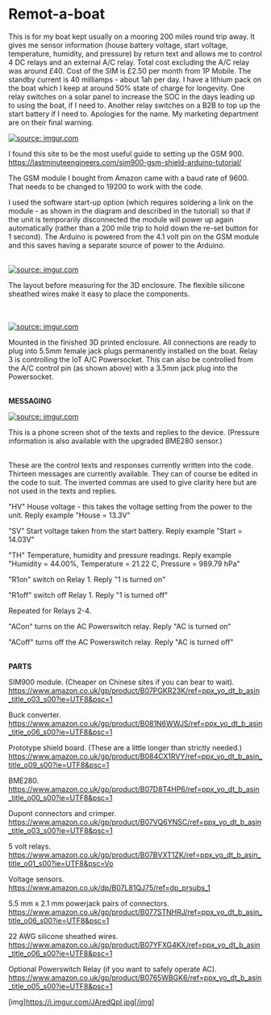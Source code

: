 # Remot-a-boat

This is for my boat kept usually on a mooring 200 miles round trip away. It gives me sensor information (house battery voltage, start voltage, temperature, humidity, and pressure) by return text and allows me to control 4 DC relays and an external A/C relay. Total cost excluding the A/C relay was around £40. Cost of the SIM is £2.50 per month from 1P Mobile. The standby current is 40 milliamps - about 1ah per day. I have a lithium pack on the boat which I keep at around 50% state of charge for longevity. One relay switches on a solar panel to increase the SOC in the days leading up to using the boat, if I need to. Another relay switches on a B2B to top up the start battery if I need to. Apologies for the name. My marketing department are on their final warning.

<a href="https://imgur.com/MMbB7z2"><img src="https://i.imgur.com/MMbB7z2.png" title="source: imgur.com" /></a>
<br>


I found this site to be the most useful guide to setting up the GSM 900. https://lastminuteengineers.com/sim900-gsm-shield-arduino-tutorial/

The GSM module I bought from Amazon came with a baud rate of 9600. That needs to be changed to 19200 to work with the code.

I used the software start-up option (which requires soldering a link on the module - as shown in the diagram and described in the tutorial) so that if the unit is temporarily disconnected the module will power up again automatically (rather than a 200 mile trip to hold down the re-set button for 1 second). The Arduino is powered from the 4.1 volt pin on the GSM module and this saves having a separate source of power to the Arduino.<br>
<br>


<a href="https://imgur.com/JAredQp"><img src="https://i.imgur.com/JAredQpl.jpg" title="source: imgur.com" /></a>

The layout before measuring for the 3D enclosure. The flexible silicone sheathed wires make it easy to place the components.<br>
<br>
<br>

<a href="https://imgur.com/OQ47HfE"><img src="https://i.imgur.com/OQ47HfEl.jpg" title="source: imgur.com" /></a>

Mounted in the finished 3D printed enclosure. All connections are ready to plug into 5.5mm female jack plugs permanently installed on the boat. Relay 3 is controlling the IoT A/C Powersocket. This can also be controlled from the A/C control pin (as shown above) with a 3.5mm jack plug into the Powersocket.<br>
<br>


**MESSAGING**

<a href="https://imgur.com/NtpheAi"><img src="https://i.imgur.com/NtpheAil.jpg" title="source: imgur.com" /></a>

This is a phone screen shot of the texts and replies to the device. (Pressure information is also available with the upgraded BME280 sensor.)<br>
<br>


These are the control texts and responses currently written into the code. Thirteen messages are currently available. They can of course be edited in the code to suit. The inverted commas are used to give clarity here but are not used in the texts and replies.

"HV" House voltage - this takes the voltage setting from the power to the unit.
Reply example "House = 13.3V"

"SV" Start voltage taken from the start battery.
Reply example "Start = 14.03V"

"TH" Temperature, humidity and pressure readings.
Reply example "Humidity = 44.00%, Temperature = 21.22 C, Pressure = 989.79 hPa"

"R1on" switch on Relay 1.
Reply "1 is turned on"

"R1off" switch off Relay 1.
Reply "1 is turned off"

Repeated for Relays 2-4.

"ACon" turns on the AC Powerswitch relay.
Reply "AC is turned on"

"ACoff" turns off the AC Powerswitch relay.
Reply "AC is turned off" <br>
<br>


**PARTS**

SIM900 module. (Cheaper on Chinese sites if you can bear to wait). https://www.amazon.co.uk/gp/product/B07PGKR23K/ref=ppx_yo_dt_b_asin_title_o03_s00?ie=UTF8&psc=1

Buck converter. https://www.amazon.co.uk/gp/product/B081N6WWJS/ref=ppx_yo_dt_b_asin_title_o06_s00?ie=UTF8&psc=1

Prototype shield board. (These are a little longer than strictly needed.) https://www.amazon.co.uk/gp/product/B084CX1RVY/ref=ppx_yo_dt_b_asin_title_o09_s00?ie=UTF8&psc=1

BME280. https://www.amazon.co.uk/gp/product/B07D8T4HP6/ref=ppx_yo_dt_b_asin_title_o00_s00?ie=UTF8&psc=1

Dupont connectors and crimper. https://www.amazon.co.uk/gp/product/B07VQ6YNSC/ref=ppx_yo_dt_b_asin_title_o03_s00?ie=UTF8&psc=1

5 volt relays. https://www.amazon.co.uk/gp/product/B07BVXT1ZK/ref=ppx_yo_dt_b_asin_title_o01_s00?ie=UTF8&psc=Vo

Voltage sensors. https://www.amazon.co.uk/dp/B07L81QJ75/ref=dp_prsubs_1

5.5 mm x 2.1 mm powerjack pairs of connectors. https://www.amazon.co.uk/gp/product/B077STNHRJ/ref=ppx_yo_dt_b_asin_title_o06_s00?ie=UTF8&psc=1

22 AWG silicone sheathed wires. https://www.amazon.co.uk/gp/product/B07YFXG4KX/ref=ppx_yo_dt_b_asin_title_o06_s00?ie=UTF8&psc=1

Optional Powerswitch Relay (if you want to safely operate AC). https://www.amazon.co.uk/gp/product/B0765WBGK6/ref=ppx_yo_dt_b_asin_title_o05_s00?ie=UTF8&psc=1

[img]https://i.imgur.com/JAredQpl.jpg[/img]
